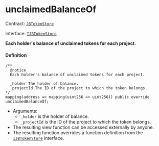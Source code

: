 # unclaimedBalanceOf

Contract: [`JBTokenStore`](/dev/api/contracts/jbtokenstore/README.md)​‌

Interface: [`IJBTokenStore`](/dev/api/interfaces/ijbtokenstore.md)

**Each holder's balance of unclaimed tokens for each project.**

#### Definition

```
/**
  @notice
  Each holder's balance of unclaimed tokens for each project.

  _holder The holder of balance.
  _projectId The ID of the project to which the token belongs.
*/
mapping(address => mapping(uint256 => uint256)) public override unclaimedBalanceOf;
```

- Arguments:
  - `_holder` is the holder of balance.
  - `_projectId` is the ID of the project to which the token belongs.
- The resulting view function can be accessed externally by anyone.
- The resulting function overrides a function definition from the [`IJBTokenStore`](/dev/api/interfaces/ijbtokenstore.md) interface.
